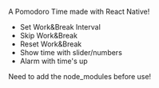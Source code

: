 A Pomodoro Time made with React Native!

- Set Work&Break Interval
- Skip Work&Break
- Reset Work&Break
- Show time with slider/numbers
- Alarm with time's up


Need to add the node_modules before use!
